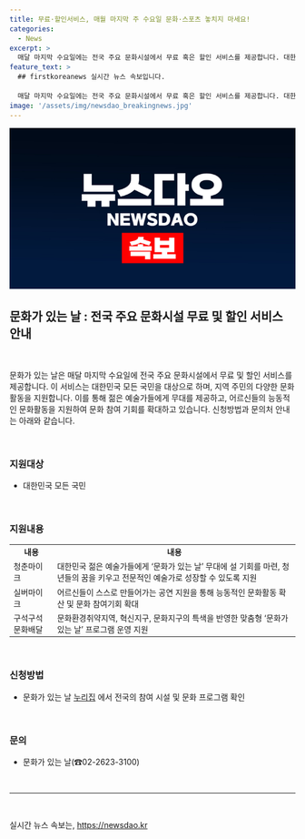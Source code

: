 ```yaml
---
title: 무료·할인서비스, 매월 마지막 주 수요일 문화·스포츠 놓치지 마세요!
categories:
  - News
excerpt: >
  매달 마지막 수요일에는 전국 주요 문화시설에서 무료 혹은 할인 서비스를 제공합니다. 대한민국 국민 누구나 혜택을 받을 수 있으며, 지역 주민들을 위한 다양한 문화 활동도 지원합니다. 또한, 청춘마이크, 실버마이크, 구석구석 문화배달 등의 프로그램을 통해 다양한 층의 사람들에게 문화 활동 기회를 제공합니다. 자세한 정보는 문화가 있는 날 누리집에서 확인할 수 있으며, 문의사항은 문화가 있는 날로 연락할 수 있습니다. (150자)
feature_text: >
  ## firstkoreanews 실시간 뉴스 속보입니다.

  매달 마지막 수요일에는 전국 주요 문화시설에서 무료 혹은 할인 서비스를 제공합니다. 대한민국 국민 누구나 혜택을 받을 수 있으며, 지역 주민들을 위한 다양한 문화 활동도 지원합니다. 또한, 청춘마이크, 실버마이크, 구석구석 문화배달 등의 프로그램을 통해 다양한 층의 사람들에게 문화 활동 기회를 제공합니다. 자세한 정보는 문화가 있는 날 누리집에서 확인할 수 있으며, 문의사항은 문화가 있는 날로 연락할 수 있습니다. (150자)
image: '/assets/img/newsdao_breakingnews.jpg'
---
```


<p><img src="/assets/img/newsdao_breakingnews.jpg" alt="firstkoreanews 속보" /></p>

<h2 data-ke-size="size26">문화가 있는 날 : 전국 주요 문화시설 무료 및 할인 서비스 안내</h2>

<p data-ke-size="size16">&nbsp;</p>

<p>문화가 있는 날은 매달 마지막 수요일에 전국 주요 문화시설에서 무료 및 할인 서비스를 제공합니다. 이 서비스는 대한민국 모든 국민을 대상으로 하며, 지역 주민의 다양한 문화 활동을 지원합니다. 이를 통해 젊은 예술가들에게 무대를 제공하고, 어르신들의 능동적인 문화활동을 지원하여 문화 참여 기회를 확대하고 있습니다. 신청방법과 문의처 안내는 아래와 같습니다.</p>

<p data-ke-size="size16">&nbsp;</p>

<h3>지원대상</h3>

<ul>
  <li>대한민국 모든 국민</li>
</ul>

<p data-ke-size="size16">&nbsp;</p>

<h3>지원내용</h3>

<table>
  <tr>
    <td style="text-align: center; height: 17px;"><b>내용</b></td>
    <td style="text-align: center; height: 17px;"><b>내용</b></td>
  </tr>
  <tr>
    <td>청춘마이크</td>
    <td>대한민국 젊은 예술가들에게 ‘문화가 있는 날’ 무대에 설 기회를 마련, 청년들의 꿈을 키우고 전문적인 예술가로 성장할 수 있도록 지원</td>
  </tr>
  <tr>
    <td>실버마이크</td>
    <td>어르신들이 스스로 만들어가는 공연 지원을 통해 능동적인 문화활동 확산 및 문화 참여기회 확대</td>
  </tr>
  <tr>
    <td>구석구석 문화배달</td>
    <td>문화환경취약지역, 혁신지구, 문화지구의 특색을 반영한 맞춤형 ‘문화가 있는 날’ 프로그램 운영 지원</td>
  </tr>
</table>

<p data-ke-size="size16">&nbsp;</p>

<h3>신청방법</h3>

<ul>
  <li>문화가 있는 날 <a href="https://www.gov.kr/portal/service/">누리집</a> 에서 전국의 참여 시설 및 문화 프로그램 확인</li>
</ul>

<p data-ke-size="size16">&nbsp;</p>

<h3>문의</h3>

<ul>
  <li>문화가 있는 날(☎02-2623-3100)</li>
</ul>

<p data-ke-size="size16">&nbsp;</p>

<hr>

<p data-ke-size="size16">&nbsp;</p>
실시간 뉴스 속보는, <a href="https://newsdao.kr" rel="dofollow">https://newsdao.kr</a>



